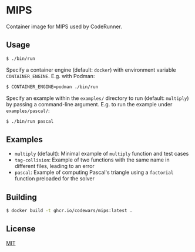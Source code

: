 # MIPS

Container image for MIPS used by CodeRunner.

## Usage

```bash
$ ./bin/run
```

Specify a container engine (default: `docker`) with environment variable `CONTAINER_ENGINE`. E.g. with Podman:

```bash
$ CONTAINER_ENGINE=podman ./bin/run
```

Specify an example within the `examples/` directory to run (default: `multiply`) by passing a command-line argument. E.g. to run the example under `examples/pascal/`:

```bash
$ ./bin/run pascal
```

## Examples

- `multiply` (default): Minimal example of `multiply` function and test cases
- `tag-collision`: Example of two functions with the same name in different files, leading to an error
- `pascal`: Example of computing Pascal's triangle using a `factorial` function preloaded for the solver

## Building

```bash
$ docker build -t ghcr.io/codewars/mips:latest .
```

## License

[MIT](./LICENSE)
